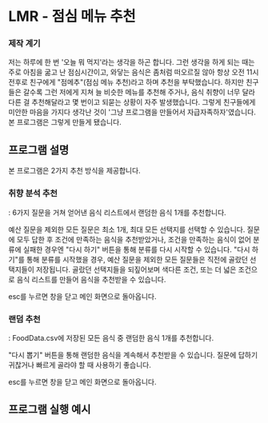 # LMR - 점심 메뉴 추천

### 제작 계기
저는 하루에 한 번 '오늘 뭐 먹지'라는 생각을 하곤 합니다. 그런 생각을 하게 되는 때는 주로 아침을 굶고 난 점심시간이고, 와닿는 음식은 좀처럼 떠오르질 않아 항상 오전 11시 전후로 친구에게 "점메추"(점심 메뉴 추천)라고 하며 추천을 부탁했습니다. 하지만 친구들은 갈수록 그런 저에게 지쳐 늘 비슷한 메뉴를 추천해 주거나, 음식 취향이 너무 달라 다른 걸 추천해달라고 몇 번이고 되묻는 상황이 자주 발생했습니다. 그렇게 친구들에게 미안한 마음을 가지다 생각난 것이 '그냥 프로그램을 만들어서 자급자족하자'였습니다. 본 프로그램은 그렇게 만들게 됐습니다.



## 프로그램 설명
본 프로그램은 2가지 추천 방식을 제공합니다.


### 취향 분석 추천
: 6가지 질문을 거쳐 얻어낸 음식 리스트에서 랜덤한 음식 1개를 추천합니다.

예산 질문을 제외한 모든 질문은 최소 1개, 최대 모든 선택지를 선택할 수 있습니다.
질문에 모두 답한 후 조건에 만족하는 음식을 추천받았거나, 조건을 만족하는 음식이 없어 분류에 실패한 경우엔 "다시 하기" 버튼을 통해 분류를 다시 시작할 수 있습니다.
"다시 하기"를 통해 분류를 시작했을 경우, 예산 질문을 제외한 모든 질문들은 직전에 골랐던 선택지들이 저장됩니다.
골랐던 선택지들을 되짚어보며 색다른 조건, 또는 더 넓은 조건으로 음식 리스트를 만들어 음식을 추천받을 수 있습니다.

esc를 누르면 창을 닫고 메인 화면으로 돌아옵니다.



### 랜덤 추천
: FoodData.csv에 저장된 모든 음식 중 랜덤한 음식 1개를 추천합니다.

"다시 뽑기" 버튼을 통해 랜덤한 음식을 계속해서 추천받을 수 있습니다.
질문에 답하기 귀찮거나 빠르게 골라야 할 때 사용하기 좋습니다.
  
esc를 누르면 창을 닫고 메인 화면으로 돌아옵니다.



## 프로그램 실행 예시



















